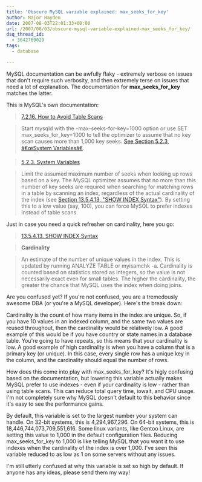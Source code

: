 ```yaml
---
title: 'Obscure MySQL variable explained: max_seeks_for_key'
author: Major Hayden
date: 2007-08-03T22:01:33+00:00
url: /2007/08/03/obscure-mysql-variable-explained-max_seeks_for_key/
dsq_thread_id:
  - 3642769029
tags:
  - database

---
```

MySQL documentation can be awfully flaky - extremely verbose on issues that don't require such verbosity, and then extremely terse on issues that need a lot of explanation. The documentation for **max\_seeks\_for_key** matches the latter.

This is MySQL's own documentation:

> [7.2.16. How to Avoid Table Scans][1]

> Start mysqld with the -max-seeks-for-key=1000 option or use SET max\_seeks\_for_key=1000 to tell the optimizer to assume that no key scan causes more than 1,000 key seeks. [See Section 5.2.3, â€œSystem Variablesâ€][2].

> [5.2.3. System Variables][2]

> Limit the assumed maximum number of seeks when looking up rows based on a key. The MySQL optimizer assumes that no more than this number of key seeks are required when searching for matching rows in a table by scanning an index, regardless of the actual cardinality of the index (see [Section 13.5.4.13, "SHOW INDEX Syntax"][3]). By setting this to a low value (say, 100), you can force MySQL to prefer indexes instead of table scans.

Just in case you need a quick refresher on cardinality, here you go:

> [13.5.4.13. SHOW INDEX Syntax][3]

> **Cardinality**

> An estimate of the number of unique values in the index. This is updated by running ANALYZE TABLE or myisamchk -a. Cardinality is counted based on statistics stored as integers, so the value is not necessarily exact even for small tables. The higher the cardinality, the greater the chance that MySQL uses the index when doing joins.

Are you confused yet? If you're not confused, you are a tremedously awesome DBA (or you're a MySQL developer). Here's the break down:

Cardinality is the count of how many items in the index are unique. So, if you have 10 values in an indexed column, and the same two values are reused throughout, then the cardinality would be relatively low. A good example of this would be if you have country or state names in a database table. You're going to have repeats, so this means that your cardinality is low. A good example of high cardinality is when you have a column that is a primary key (or unique). In this case, every single row has a unique key in the column, and the cardinality should equal the number of rows.

How does this come into play with max\_seeks\_for_key? It's higly confusing based on the documentation, but lowering this variable actually makes MySQL prefer to use indexes - even if your cardinality is low - rather than using table scans. This can reduce total query time, iowait, and CPU usage. I'm not completely sure why MySQL doesn't default to this behavior since it's easy to see the performance gains.

By default, this variable is set to the largest number your system can handle. On 32-bit systems, this is 4,294,967,296. On 64-bit systems, this is 18,446,744,073,709,551,616. Some linux variants, like Gentoo Linux, are setting this value to 1,000 in the default configuration files. Reducing max\_seeks\_for_key to 1,000 is like telling MySQL that you want it to use indexes when the cardinality of the index is over 1,000. I've seen this variable reduced to as low as 1 on some servers without any issues.

I'm still utterly confused at why this variable is set so high by default. If anyone has any ideas, please send them my way!

 [1]: http://dev.mysql.com/doc/refman/5.0/en/how-to-avoid-table-scan.html
 [2]: http://dev.mysql.com/doc/refman/5.0/en/server-system-variables.html
 [3]: http://dev.mysql.com/doc/refman/5.0/en/show-index.html

